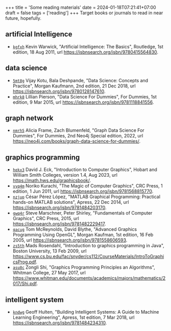 +++
title = 'Some reading materials'
date = 2024-01-18T07:21:41+07:00
draft = false
tags = ['reading']
+++
Target books or journals to read in near future, hopefully.
<!--more-->


## artificial Intelligence
+ [`kgfxh`](https://osf.io/kgfxh)
Kevin Warwick, "Artificial Intelligence: The Basics", Routledge, 1st edition, 18 Aug 2011, url https://isbnsearch.org/isbn/9780415564830.


## data science
+ [`5mt8g`](https://osf.io/5mt8g)
Vijay Kotu, Bala Deshpande, "Data Science: Concepts and Practice", Morgan Kaufmann, 2nd edition, 21 Dec 2018, url https://isbnsearch.org/isbn/9780128147610.
+ [`mhrk8`](https://osf.io/mhrk8) Lillian Pierson, "Data Science For Dummies", For Dummies, 1st edition, 9 Mar 2015, url https://isbnsearch.org/isbn/9781118841556.


## graph network
+ [`nmrh5`](https://osf.io/nmrh5)
Alicia Frame, Zach Blumenfeld, "Graph Data Science For Dummies", For Dummies, 2nd Neo4j Special edition, 2022, url https://neo4j.com/books/graph-data-science-for-dummies/.


## graphics programming
+ [`hekx3`](https://osf.io/hekx3)
David J. Eck, "Introduction to Computer Graphics", Hobart and William Smith Colleges, version 1.4, Aug 2023, url https://math.hws.edu/graphicsbook/.
+ [`vyq4m`](https://osf.io/vyq4m)
Noriko Kurachi, "The Magic of Computer Graphics", CRC Press, 1 edition, 1 Jun 2011, url https://isbnsearch.org/isbn/9781568815770.
+ [`nzjup`](https://osf.io/nzjup)
César Pérez López, "MATLAB Graphical Programming: Practical hands-on MATLAB solutions", Apress, 22 Dec 2014, url https://isbnsearch.org/isbn/9781484203170.
+ [`gwq4r`](https://osf.io/gwq4r)
Steve Marschner, Peter Shirley, "Fundamentals of Computer Graphics", CRC Press, 2015, url https://isbnsearch.org/isbn/9781482229417.
+ [`qacug`](https://osf.io/qacug)
Tom McReynolds, David Blythe, "Advanced Graphics Programming Using OpenGL", Morgan Kaufman, 1st edition, 16 Feb 2005, url https://isbnsearch.org/isbn/9781558606593.
+ [`zs5th`](https://osf.io/zs5th)
Mads Rosendahl, "Introduction to graphics programming in Java", Boston University, 13 Feb 2009, url https://www.cs.bu.edu/fac/snyder/cs112/CourseMaterials/IntroToGraphicsProg.pdf.
+ [`asu8c`](https://osf.io/asu8c)
Zongli Shi, "Graphics Programming Principles an Algorithms", Whitman College, 27 May 2017, url https://www.whitman.edu/documents/academics/majors/mathematics/2017/Shi.pdf.


## intelligent system
+ [`kndwg`](https://osf.io/kndwg)
Geoff Hulten, "Building Intelligent Systems: A Guide to Machine Learning Engineering", Apress, 1st edition, 7 Mar 2018, url https://isbnsearch.org/isbn/9781484234310.

